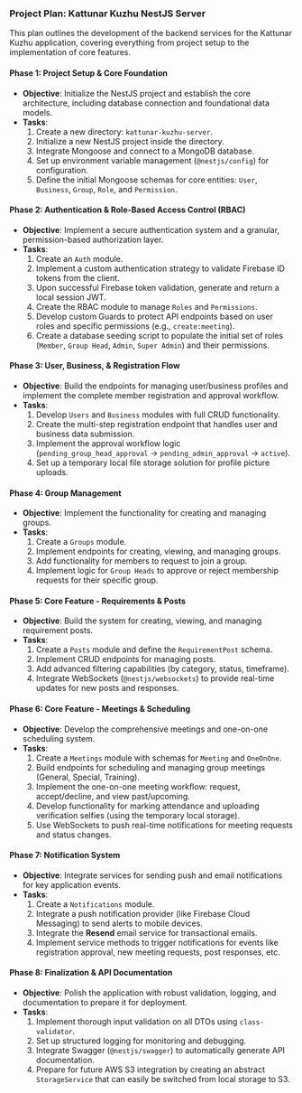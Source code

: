 ### **Project Plan: Kattunar Kuzhu NestJS Server**

This plan outlines the development of the backend services for the Kattunar Kuzhu application, covering everything from project setup to the implementation of core features.

#### **Phase 1: Project Setup & Core Foundation**

*   **Objective**: Initialize the NestJS project and establish the core architecture, including database connection and foundational data models.
*   **Tasks**:
    1.  Create a new directory: `kattunar-kuzhu-server`.
    2.  Initialize a new NestJS project inside the directory.
    3.  Integrate Mongoose and connect to a MongoDB database.
    4.  Set up environment variable management (`@nestjs/config`) for configuration.
    5.  Define the initial Mongoose schemas for core entities: `User`, `Business`, `Group`, `Role`, and `Permission`.

#### **Phase 2: Authentication & Role-Based Access Control (RBAC)**

*   **Objective**: Implement a secure authentication system and a granular, permission-based authorization layer.
*   **Tasks**:
    1.  Create an `Auth` module.
    2.  Implement a custom authentication strategy to validate Firebase ID tokens from the client.
    3.  Upon successful Firebase token validation, generate and return a local session JWT.
    4.  Create the RBAC module to manage `Roles` and `Permissions`.
    5.  Develop custom Guards to protect API endpoints based on user roles and specific permissions (e.g., `create:meeting`).
    6.  Create a database seeding script to populate the initial set of roles (`Member`, `Group Head`, `Admin`, `Super Admin`) and their permissions.

#### **Phase 3: User, Business, & Registration Flow**

*   **Objective**: Build the endpoints for managing user/business profiles and implement the complete member registration and approval workflow.
*   **Tasks**:
    1.  Develop `Users` and `Business` modules with full CRUD functionality.
    2.  Create the multi-step registration endpoint that handles user and business data submission.
    3.  Implement the approval workflow logic (`pending_group_head_approval` -> `pending_admin_approval` -> `active`).
    4.  Set up a temporary local file storage solution for profile picture uploads.

#### **Phase 4: Group Management**

*   **Objective**: Implement the functionality for creating and managing groups.
*   **Tasks**:
    1.  Create a `Groups` module.
    2.  Implement endpoints for creating, viewing, and managing groups.
    3.  Add functionality for members to request to join a group.
    4.  Implement logic for `Group Heads` to approve or reject membership requests for their specific group.

#### **Phase 5: Core Feature - Requirements & Posts**

*   **Objective**: Build the system for creating, viewing, and managing requirement posts.
*   **Tasks**:
    1.  Create a `Posts` module and define the `RequirementPost` schema.
    2.  Implement CRUD endpoints for managing posts.
    3.  Add advanced filtering capabilities (by category, status, timeframe).
    4.  Integrate WebSockets (`@nestjs/websockets`) to provide real-time updates for new posts and responses.

#### **Phase 6: Core Feature - Meetings & Scheduling**

*   **Objective**: Develop the comprehensive meetings and one-on-one scheduling system.
*   **Tasks**:
    1.  Create a `Meetings` module with schemas for `Meeting` and `OneOnOne`.
    2.  Build endpoints for scheduling and managing group meetings (General, Special, Training).
    3.  Implement the one-on-one meeting workflow: request, accept/decline, and view past/upcoming.
    4.  Develop functionality for marking attendance and uploading verification selfies (using the temporary local storage).
    5.  Use WebSockets to push real-time notifications for meeting requests and status changes.

#### **Phase 7: Notification System**

*   **Objective**: Integrate services for sending push and email notifications for key application events.
*   **Tasks**:
    1.  Create a `Notifications` module.
    2.  Integrate a push notification provider (like Firebase Cloud Messaging) to send alerts to mobile devices.
    3.  Integrate the **Resend** email service for transactional emails.
    4.  Implement service methods to trigger notifications for events like registration approval, new meeting requests, post responses, etc.

#### **Phase 8: Finalization & API Documentation**

*   **Objective**: Polish the application with robust validation, logging, and documentation to prepare it for deployment.
*   **Tasks**:
    1.  Implement thorough input validation on all DTOs using `class-validator`.
    2.  Set up structured logging for monitoring and debugging.
    3.  Integrate Swagger (`@nestjs/swagger`) to automatically generate API documentation.
    4.  Prepare for future AWS S3 integration by creating an abstract `StorageService` that can easily be switched from local storage to S3.
